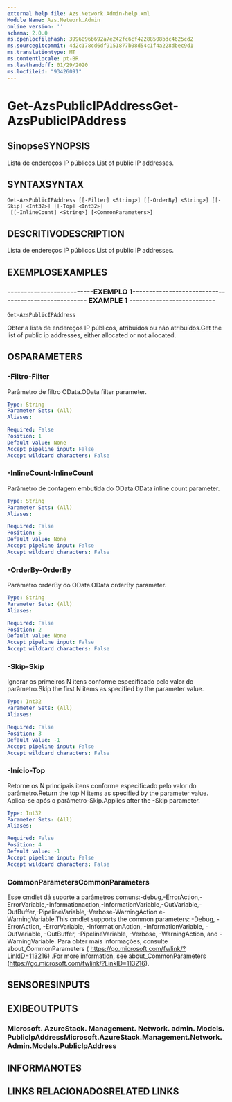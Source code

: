 ```yaml
---
external help file: Azs.Network.Admin-help.xml
Module Name: Azs.Network.Admin
online version: ''
schema: 2.0.0
ms.openlocfilehash: 3996096b692a7e242fc6cf42288508bdc4625cd2
ms.sourcegitcommit: 4d2c178cd6df9151877b08d54c1f4a228dbec9d1
ms.translationtype: MT
ms.contentlocale: pt-BR
ms.lasthandoff: 01/29/2020
ms.locfileid: "93426091"
---
```

# <span data-ttu-id="a8959-101">Get-AzsPublicIPAddress</span><span class="sxs-lookup"><span data-stu-id="a8959-101">Get-AzsPublicIPAddress</span></span>

## <span data-ttu-id="a8959-102">Sinopse</span><span class="sxs-lookup"><span data-stu-id="a8959-102">SYNOPSIS</span></span>
<span data-ttu-id="a8959-103">Lista de endereços IP públicos.</span><span class="sxs-lookup"><span data-stu-id="a8959-103">List of public IP addresses.</span></span>

## <span data-ttu-id="a8959-104">SYNTAX</span><span class="sxs-lookup"><span data-stu-id="a8959-104">SYNTAX</span></span>

```
Get-AzsPublicIPAddress [[-Filter] <String>] [[-OrderBy] <String>] [[-Skip] <Int32>] [[-Top] <Int32>]
 [[-InlineCount] <String>] [<CommonParameters>]
```

## <span data-ttu-id="a8959-105">DESCRITIVO</span><span class="sxs-lookup"><span data-stu-id="a8959-105">DESCRIPTION</span></span>
<span data-ttu-id="a8959-106">Lista de endereços IP públicos.</span><span class="sxs-lookup"><span data-stu-id="a8959-106">List of public IP addresses.</span></span>

## <span data-ttu-id="a8959-107">EXEMPLOS</span><span class="sxs-lookup"><span data-stu-id="a8959-107">EXAMPLES</span></span>

### <span data-ttu-id="a8959-108">--------------------------EXEMPLO 1--------------------------</span><span class="sxs-lookup"><span data-stu-id="a8959-108">-------------------------- EXAMPLE 1 --------------------------</span></span>
```
Get-AzsPublicIPAddress
```

<span data-ttu-id="a8959-109">Obter a lista de endereços IP públicos, atribuídos ou não atribuídos.</span><span class="sxs-lookup"><span data-stu-id="a8959-109">Get the list of public ip addresses, either allocated or not allocated.</span></span>

## <span data-ttu-id="a8959-110">OS</span><span class="sxs-lookup"><span data-stu-id="a8959-110">PARAMETERS</span></span>

### <span data-ttu-id="a8959-111">-Filtro</span><span class="sxs-lookup"><span data-stu-id="a8959-111">-Filter</span></span>
<span data-ttu-id="a8959-112">Parâmetro de filtro OData.</span><span class="sxs-lookup"><span data-stu-id="a8959-112">OData filter parameter.</span></span>

```yaml
Type: String
Parameter Sets: (All)
Aliases: 

Required: False
Position: 1
Default value: None
Accept pipeline input: False
Accept wildcard characters: False
```

### <span data-ttu-id="a8959-113">-InlineCount</span><span class="sxs-lookup"><span data-stu-id="a8959-113">-InlineCount</span></span>
<span data-ttu-id="a8959-114">Parâmetro de contagem embutida do OData.</span><span class="sxs-lookup"><span data-stu-id="a8959-114">OData inline count parameter.</span></span>

```yaml
Type: String
Parameter Sets: (All)
Aliases: 

Required: False
Position: 5
Default value: None
Accept pipeline input: False
Accept wildcard characters: False
```

### <span data-ttu-id="a8959-115">-OrderBy</span><span class="sxs-lookup"><span data-stu-id="a8959-115">-OrderBy</span></span>
<span data-ttu-id="a8959-116">Parâmetro orderBy do OData.</span><span class="sxs-lookup"><span data-stu-id="a8959-116">OData orderBy parameter.</span></span>

```yaml
Type: String
Parameter Sets: (All)
Aliases: 

Required: False
Position: 2
Default value: None
Accept pipeline input: False
Accept wildcard characters: False
```

### <span data-ttu-id="a8959-117">-Skip</span><span class="sxs-lookup"><span data-stu-id="a8959-117">-Skip</span></span>
<span data-ttu-id="a8959-118">Ignorar os primeiros N itens conforme especificado pelo valor do parâmetro.</span><span class="sxs-lookup"><span data-stu-id="a8959-118">Skip the first N items as specified by the parameter value.</span></span>

```yaml
Type: Int32
Parameter Sets: (All)
Aliases: 

Required: False
Position: 3
Default value: -1
Accept pipeline input: False
Accept wildcard characters: False
```

### <span data-ttu-id="a8959-119">-Início</span><span class="sxs-lookup"><span data-stu-id="a8959-119">-Top</span></span>
<span data-ttu-id="a8959-120">Retorne os N principais itens conforme especificado pelo valor do parâmetro.</span><span class="sxs-lookup"><span data-stu-id="a8959-120">Return the top N items as specified by the parameter value.</span></span>
<span data-ttu-id="a8959-121">Aplica-se após o parâmetro-Skip.</span><span class="sxs-lookup"><span data-stu-id="a8959-121">Applies after the -Skip parameter.</span></span>

```yaml
Type: Int32
Parameter Sets: (All)
Aliases: 

Required: False
Position: 4
Default value: -1
Accept pipeline input: False
Accept wildcard characters: False
```

### <span data-ttu-id="a8959-122">CommonParameters</span><span class="sxs-lookup"><span data-stu-id="a8959-122">CommonParameters</span></span>
<span data-ttu-id="a8959-123">Esse cmdlet dá suporte a parâmetros comuns:-debug,-ErrorAction,-ErrorVariable,-Informationaction,-InformationVariable,-OutVariable,-OutBuffer,-PipelineVariable,-Verbose-WarningAction e-WarningVariable.</span><span class="sxs-lookup"><span data-stu-id="a8959-123">This cmdlet supports the common parameters: -Debug, -ErrorAction, -ErrorVariable, -InformationAction, -InformationVariable, -OutVariable, -OutBuffer, -PipelineVariable, -Verbose, -WarningAction, and -WarningVariable.</span></span> <span data-ttu-id="a8959-124">Para obter mais informações, consulte about_CommonParameters ( https://go.microsoft.com/fwlink/?LinkID=113216) .</span><span class="sxs-lookup"><span data-stu-id="a8959-124">For more information, see about_CommonParameters (https://go.microsoft.com/fwlink/?LinkID=113216).</span></span>

## <span data-ttu-id="a8959-125">SENSORES</span><span class="sxs-lookup"><span data-stu-id="a8959-125">INPUTS</span></span>

## <span data-ttu-id="a8959-126">EXIBE</span><span class="sxs-lookup"><span data-stu-id="a8959-126">OUTPUTS</span></span>

### <span data-ttu-id="a8959-127">Microsoft. AzureStack. Management. Network. admin. Models. PublicIpAddress</span><span class="sxs-lookup"><span data-stu-id="a8959-127">Microsoft.AzureStack.Management.Network.Admin.Models.PublicIpAddress</span></span>

## <span data-ttu-id="a8959-128">INFORMA</span><span class="sxs-lookup"><span data-stu-id="a8959-128">NOTES</span></span>

## <span data-ttu-id="a8959-129">LINKS RELACIONADOS</span><span class="sxs-lookup"><span data-stu-id="a8959-129">RELATED LINKS</span></span>

